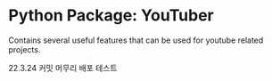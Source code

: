 # Python Package: YouTuber
Contains several useful features that can be used for youtube related projects.

22.3.24 커밋 머무리 배포 테스트